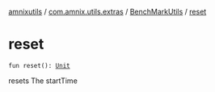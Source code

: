 [amnixutils](../../index.md) / [com.amnix.utils.extras](../index.md) / [BenchMarkUtils](index.md) / [reset](./reset.md)

# reset

`fun reset(): `[`Unit`](https://kotlinlang.org/api/latest/jvm/stdlib/kotlin/-unit/index.html)

resets The startTime


